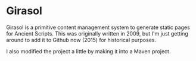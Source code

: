 Girasol
=======

Girasol is a primitive content management system to generate static pages 
for Ancient Scripts. This was originally written in 2009, but I'm just
getting around to add it to Github now (2015) for historical purposes.

I also modified the project a little by making it into a Maven project.

